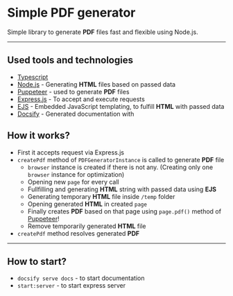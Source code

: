 # Simple PDF generator 

Simple library to generate **PDF** files fast and flexible using Node.js. 

***

## Used tools and technologies

- [Typescript](https://www.typescriptlang.org/) 
- [Node.js](https://nodejs.org/en/) - Generating **HTML** files based on passed data
- [Puppeteer](https://github.com/puppeteer/puppeteer) - used to generate **PDF** files
- [Express.js](https://expressjs.com/) - To accept and execute requests
- [EJS](https://ejs.co/) - Embedded JavaScript templating, to fulfill **HTML** with passed data
- [Docsify](https://docsify.js.org/#/) - Generated documentation with

## How it works?

- First it accepts request via Express.js
- `createPdf` method of `PDFGeneratorInstance` is called to generate **PDF** file
  - `browser` instance is created if there is not any. (Creating only one `browser` instance for optimization)
  - Opening new `page` for every call
  - Fullfilling and generating **HTML** string with passed data using **EJS**
  - Generating temporary **HTML** file inside `/temp` folder
  - Opening generated **HTML** in created `page`
  - Finally creates **PDF** based on that page using `page.pdf()` method of [Puppeteer](https://github.com/puppeteer/puppeteer)!
  - Remove temporarily generated **HTML** file
- `createPdf` method resolves generated **PDF**

***

## How to start?

- `docsify serve docs` - to start documentation
- `start:server` - to start express server
